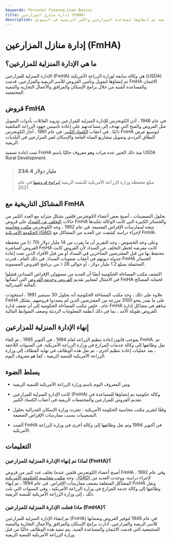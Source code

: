 ```yaml
---
keywords: Personal Finance,Loan Basics
title: إدارة منازل المزارعين (FmHA)
description: الإدارة المنزلية للمزارعين هي وكالة وزارة الزراعة الأمريكية السابقة تم إنشاؤها لمساعدة المزارعين والأسر الريفية في التمويل.
---
```


# إدارة منازل المزارعين (FmHA)
## ما هي الإدارة المنزلية للمزارعين؟

الإدارة المنزلية للمزارعين (FmHA) هي وكالة سابقة لوزارة الزراعة الأمريكية (USDA) تم إنشاؤها لتمويل وتأمين القروض للأسر الريفية والمزارعين. قدمت FmHA الائتمان والمساعدة الفنية من خلال برامج الإسكان والمرافق والأعمال التجارية والتنمية المجتمعية.

## قروض FmHA

في عام 1946 ، أذن الكونجرس للإدارة المنزلية للمزارعين بتزويد العائلات بأدوات التمويل مثل القروض والمنح التي تهدف إلى مساعدتهم على إعادة تأسيس جهود الزراعة المكتفية ذاتيًا ، في أعقاب [الكساد الكبير](/great_depression). في عام 1961 ، أجاز الكونجرس FmHA لتوسيع عرض النطاق الترددي وتمويل مشاريع المياه العامة والإسكان لغير المزارعين في البلديات الريفية.

تمت إعادة تسمية FmHA منذ ذلك الحين عدة مرات وهو معروف حاليًا باسم USDA Rural Development.

> ### 234.4 مليار دولار

> مبلغ محفظة وزارة الزراعة الأمريكية للتنمية الريفية [لبرامج قروضها](/rhsloan) في عام 2021.

>

## المشاكل التاريخية مع FmHA

بحلول التسعينيات ، أصبح بعض أعضاء الكونجرس قلقين بشكل متزايد مع العدد الكبير من حالات [التخلف عن السداد](/default2) على قروض FmHA والخسائر الكبيرة التي كانت الوكالة تتكبدها نتيجة لممارسات الإقراض الضعيفة. في عام 1992 ، وجه الكونجرس [مكتب محاسبة الحكومة الأمريكية (GAO)](/government-accountability-office-gao) لإجراء دراسة كشفت عن العديد من المشاكل مع FmHA.

وعلى وجه الخصوص ، وجد التقرير أن ما يقرب من 14 مليار دولار (70 ٪) من محفظة القروض المباشرة FmHA كانت معرضة لخطر التخلف عن السداد لأن القروض كانت محتفظ بها من قبل المقترضين المتأخرين في السداد أو من قبل الأفراد الذين تمت إعادة جدولة ديونهم في أعقاب صعوبات السداد. في ذلك العام ، قدرت FmHA الخسائر المحتملة بمبلغ 1.2 مليار دولار ، أو حوالي 28 ٪ من برنامج القروض المضمونة.

اكتشف مكتب المساءلة الحكومية أيضًا أن العديد من مسؤولي الإقراض الميداني فشلوا في الامتثال لمعايير تقديم [القروض وخدمة القروض](/loan_servicing) التي أنشأتها FmHA لحماية المصالح المالية الفيدرالية.

علاوة على ذلك ، وجد مكتب المساءلة الحكومية أنه بحلول 30 سبتمبر 1991 ، استحوذت FmHA على ما يقدر بنحو 3100 مزرعة من المقترضين الذين لم يسددوا قروضهم. بشكل عام ، خلص مكتب المساءلة الحكومية إلى أن ضعف إدارة FmHA ساهم في مشاكل إدارة القروض طويلة الأمد ، بما في ذلك أنظمة المعلومات الرديئة وضعف الضوابط المالية.

## إنهاء الإدارة المنزلية للمزارعين

بموجب قانون إعادة تنظيم الزراعة لعام 1994 ، في أكتوبر 1995 ، تم إلغاء FmHA. تم نقل وظائفها إلى وكالة خدمات المزارع في وزارة الزراعة الأمريكية. في السنوات اللاحقة ، بعد عمليات إعادة تنظيم أخرى ، تم نقل هذه الوظائف في نهاية المطاف إلى وزارة الزراعة الأمريكية للتنمية الريفية ، كما هو معروف اليوم.

## يسلط الضوء

- ومن المعروف اليوم باسم وزارة الزراعة الأمريكية للتنمية الريفية.

- كانت الإدارة المنزلية للمزارعين (FmHA) وكالة حكومية تم إنشاؤها للمساعدة في تقديم القروض للمزارعين والمجتمعات الريفية في أعقاب الكساد الكبير.

- وفقًا لتقرير مكتب محاسبة الحكومة الأمريكية ، تعثرت وزارة الإسكان الفدرالية بحلول التسعينيات بسبب ممارسات الإقراض الضعيفة.

- ألغيت FmHA في أكتوبر 1994 وتم نقل وظائفها إلى وكالة أخرى في وزارة الزراعة الأمريكية.

## التعليمات

### لماذا تم إنهاء الإدارة المنزلية للمزارعين (FmHA)؟

أصبح أعضاء الكونجرس قلقين عندما تخلف عدد كبير من قروض FmHA ، وفي عام 1992 ، وجه [مكتب محاسبة الحكومة الأمريكية (GAO)](/government-accountability-office-gao) لإجراء دراسة. ووجدت العديد من المشاكل المتعلقة بضعف ممارسات الإقراض. في عام 1994 ، تم إنهاء FmHA ونقل وظائفها إلى وكالة خدمة المزارع في وزارة الزراعة الأمريكية ، وفي السنوات التي تلت ذلك ، إلى وزارة الزراعة الأمريكية للتنمية الريفية.

### ماذا فعلت الإدارة المنزلية للمزارعين (FmHA)؟

تم إنشاء الإدارة المنزلية للمزارعين (FmHA) في عام 1946 لتوفير القروض وضمانها للأسر الريفية والمزارعين. أدارت برامج الإسكان والمرافق والأعمال التجارية والتنمية المجتمعية التي قدمت الائتمان والمساعدة الفنية. يتم تنفيذ هذه الوظائف حاليًا من قبل وزارة الزراعة الأمريكية للتنمية الريفية.

